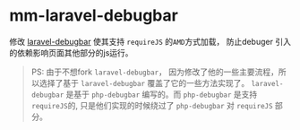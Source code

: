 # mm-laravel-debugbar

修改 [laravel-debugbar](https://github.com/barryvdh/laravel-debugbar) 使其支持 `requireJS` 的`AMD`方式加载，
防止debuger 引入的依赖影响页面其他部分的js运行。

> PS:
> 由于不想fork `laravel-debugbar`， 因为修改了他的一些主要流程，所以选择了基于 `laravel-debugbar` 覆盖了它的一些方法实现了。
> `laravel-debugbar` 是基于 `php-debugbar` 编写的。而 `php-debugbar` 是支持`requireJS`的,
> 只是他们实现的时候绕过了 `php-debugbar` 对 `requireJS` 部分。